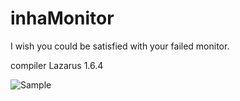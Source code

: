 # inhaMonitor
I wish you could be satisfied with your failed monitor.

compiler
  Lazarus 1.6.4

![Sample](../master/sample.png)

